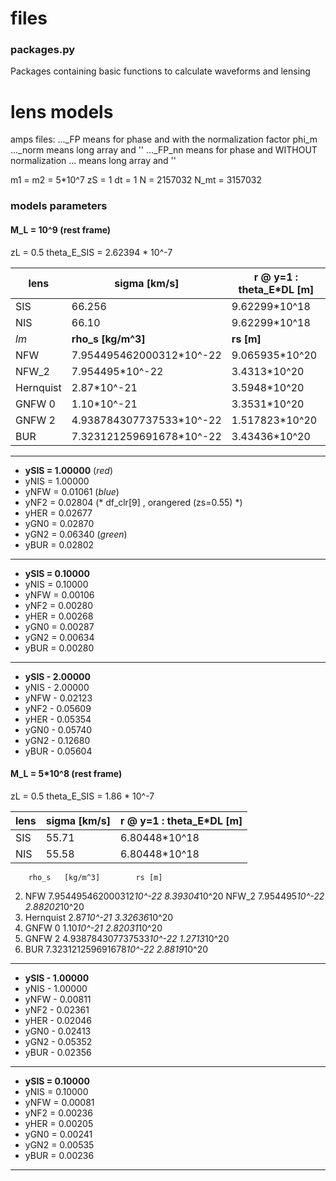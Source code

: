 # files

### packages.py
Packages containing basic functions to calculate waveforms and lensing

# lens models

amps files: ..._FP    means for phase  and with the normalization factor phi_m
            ..._norm  means long array and                ''
            ..._FP_nn means for phase  and WITHOUT normalization
            ...       means long array and         ''


m1 = m2 = 5*10^7
zS = 1
dt = 1
N = 2157032
N_mt = 3157032

### models parameters

#### M_L = 10^9 (rest frame)

zL = 0.5
theta_E_SIS = 2.62394 * 10^-7
		
lens |sigma [km/s]| r @ y=1 : theta_E*DL [m]
-----|------------|-------------------------
SIS | 66.256 | 9.62299*10^18  
NIS | 66.10 | 9.62299*10^18 
 *lm* |**rho_s [kg/m^3]** | **rs [m]**
NFW | 7.954495462000312*10^-22 | 9.065935*10^20
NFW_2 | 7.954495*10^-22 | 3.4313*10^20
Hernquist | 2.87*10^-21 | 3.5948*10^20
GNFW 0 | 1.10*10^-21 | 3.3531*10^20
GNFW 2 | 4.938784307737533*10^-22 | 1.517823*10^20
BUR | 7.323121259691678*10^-22 | 3.43436*10^20
 
------------------

- **ySIS = 1.00000** (*red*) 
- yNIS = 1.00000    
- yNFW = 0.01061 (*blue*)  
- yNF2 = 0.02804 (* df_clr[9] , orangered (zs=0.55)  *)
- yHER = 0.02677    
- yGN0 = 0.02870    
- yGN2 = 0.06340 (*green*)
- yBUR = 0.02802

------------------

- **ySIS = 0.10000**
- yNIS = 0.10000
- yNFW = 0.00106
- yNF2 = 0.00280
- yHER = 0.00268
- yGN0 = 0.00287
- yGN2 = 0.00634
- yBUR = 0.00280

------------------

- **ySIS - 2.00000**
- yNIS - 2.00000
- yNFW - 0.02123
- yNF2 - 0.05609
- yHER - 0.05354
- yGN0 - 0.05740
- yGN2 - 0.12680
- yBUR - 0.05604


#### M_L = 5*10^8 (rest frame)

zL = 0.5
theta_E_SIS = 1.86 * 10^-7
		
lens |sigma [km/s]| r @ y=1 : theta_E*DL [m]
-----|------------|-------------------------
SIS |         55.71 	|     	                6.80448*10^18  
NIS     |     55.58      |                     6.80448*10^18 

		rho_s	[kg/m^3]		rs [m]
2. NFW          7.954495462000312*10^-22        8.39304*10^20
   NFW_2        7.954495*10^-22                 2.88202*10^20
3. Hernquist	2.87*10^-21                     3.32636*10^20
4. GNFW 0	1.10*10^-21                     2.82031*10^20
5. GNFW 2	4.938784307737533*10^-22	1.2713*10^20
6. BUR          7.323121259691678*10^-22        2.8819*10^20

------------------

- **ySIS - 1.00000**
- yNIS - 1.00000
- yNFW - 0.00811
- yNF2 - 0.02361
- yHER - 0.02046
- yGN0 - 0.02413
- yGN2 - 0.05352
- yBUR - 0.02356

------------------

- **ySIS = 0.10000**
- yNIS = 0.10000
- yNFW = 0.00081
- yNF2 = 0.00236
- yHER = 0.00205
- yGN0 = 0.00241
- yGN2 = 0.00535
- yBUR = 0.00236

------------------
